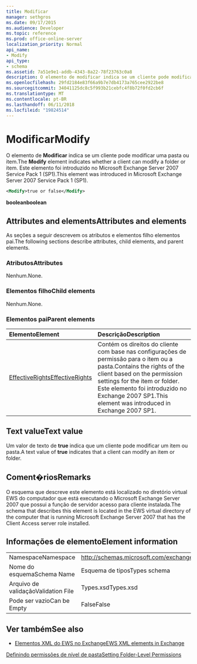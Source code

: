 ```yaml
---
title: Modificar
manager: sethgros
ms.date: 09/17/2015
ms.audience: Developer
ms.topic: reference
ms.prod: office-online-server
localization_priority: Normal
api_name:
- Modify
api_type:
- schema
ms.assetid: 7a51e9e1-addb-4343-8a22-78f23763c0a8
description: O elemento de modificar indica se um cliente pode modificar uma pasta ou item. Este elemento foi introduzido no Microsoft Exchange Server 2007 Service Pack 1 (SP1).
ms.openlocfilehash: 29fd2184e83f66a9b7e7db4173a765cee2922be8
ms.sourcegitcommit: 34041125dc8c5f993b21cebfc4f8b72f0fd2cb6f
ms.translationtype: MT
ms.contentlocale: pt-BR
ms.lasthandoff: 06/11/2018
ms.locfileid: "19824514"
---
```

# <a name="modify"></a><span data-ttu-id="0ffc9-104">Modificar</span><span class="sxs-lookup"><span data-stu-id="0ffc9-104">Modify</span></span>

<span data-ttu-id="0ffc9-105">O elemento de **Modificar** indica se um cliente pode modificar uma pasta ou item.</span><span class="sxs-lookup"><span data-stu-id="0ffc9-105">The **Modify** element indicates whether a client can modify a folder or item.</span></span> <span data-ttu-id="0ffc9-106">Este elemento foi introduzido no Microsoft Exchange Server 2007 Service Pack 1 (SP1).</span><span class="sxs-lookup"><span data-stu-id="0ffc9-106">This element was introduced in Microsoft Exchange Server 2007 Service Pack 1 (SP1).</span></span> 
  
```xml
<Modify>true or false</Modify>
```

 <span data-ttu-id="0ffc9-107">**boolean**</span><span class="sxs-lookup"><span data-stu-id="0ffc9-107">**boolean**</span></span>
## <a name="attributes-and-elements"></a><span data-ttu-id="0ffc9-108">Attributes and elements</span><span class="sxs-lookup"><span data-stu-id="0ffc9-108">Attributes and elements</span></span>

<span data-ttu-id="0ffc9-109">As seções a seguir descrevem os atributos e elementos filho elementos pai.</span><span class="sxs-lookup"><span data-stu-id="0ffc9-109">The following sections describe attributes, child elements, and parent elements.</span></span>
  
### <a name="attributes"></a><span data-ttu-id="0ffc9-110">Atributos</span><span class="sxs-lookup"><span data-stu-id="0ffc9-110">Attributes</span></span>

<span data-ttu-id="0ffc9-111">Nenhum.</span><span class="sxs-lookup"><span data-stu-id="0ffc9-111">None.</span></span>
  
### <a name="child-elements"></a><span data-ttu-id="0ffc9-112">Elementos filho</span><span class="sxs-lookup"><span data-stu-id="0ffc9-112">Child elements</span></span>

<span data-ttu-id="0ffc9-113">Nenhum.</span><span class="sxs-lookup"><span data-stu-id="0ffc9-113">None.</span></span>
  
### <a name="parent-elements"></a><span data-ttu-id="0ffc9-114">Elementos pai</span><span class="sxs-lookup"><span data-stu-id="0ffc9-114">Parent elements</span></span>

|<span data-ttu-id="0ffc9-115">**Elemento**</span><span class="sxs-lookup"><span data-stu-id="0ffc9-115">**Element**</span></span>|<span data-ttu-id="0ffc9-116">**Descrição**</span><span class="sxs-lookup"><span data-stu-id="0ffc9-116">**Description**</span></span>|
|:-----|:-----|
|[<span data-ttu-id="0ffc9-117">EffectiveRights</span><span class="sxs-lookup"><span data-stu-id="0ffc9-117">EffectiveRights</span></span>](effectiverights.md) <br/> |<span data-ttu-id="0ffc9-118">Contém os direitos do cliente com base nas configurações de permissão para o item ou a pasta.</span><span class="sxs-lookup"><span data-stu-id="0ffc9-118">Contains the rights of the client based on the permission settings for the item or folder.</span></span> <span data-ttu-id="0ffc9-119">Este elemento foi introduzido no Exchange 2007 SP1.</span><span class="sxs-lookup"><span data-stu-id="0ffc9-119">This element was introduced in Exchange 2007 SP1.</span></span>  <br/> |
   
## <a name="text-value"></a><span data-ttu-id="0ffc9-120">Text value</span><span class="sxs-lookup"><span data-stu-id="0ffc9-120">Text value</span></span>

<span data-ttu-id="0ffc9-121">Um valor de texto de **true** indica que um cliente pode modificar um item ou pasta.</span><span class="sxs-lookup"><span data-stu-id="0ffc9-121">A text value of **true** indicates that a client can modify an item or folder.</span></span> 
  
## <a name="remarks"></a><span data-ttu-id="0ffc9-122">Coment�rios</span><span class="sxs-lookup"><span data-stu-id="0ffc9-122">Remarks</span></span>

<span data-ttu-id="0ffc9-123">O esquema que descreve este elemento está localizado no diretório virtual EWS do computador que está executando o Microsoft Exchange Server 2007 que possui a função de servidor acesso para cliente instalada.</span><span class="sxs-lookup"><span data-stu-id="0ffc9-123">The schema that describes this element is located in the EWS virtual directory of the computer that is running Microsoft Exchange Server 2007 that has the Client Access server role installed.</span></span>
  
## <a name="element-information"></a><span data-ttu-id="0ffc9-124">Informações de elemento</span><span class="sxs-lookup"><span data-stu-id="0ffc9-124">Element information</span></span>

|||
|:-----|:-----|
|<span data-ttu-id="0ffc9-125">Namespace</span><span class="sxs-lookup"><span data-stu-id="0ffc9-125">Namespace</span></span>  <br/> |http://schemas.microsoft.com/exchange/services/2006/types  <br/> |
|<span data-ttu-id="0ffc9-126">Nome do esquema</span><span class="sxs-lookup"><span data-stu-id="0ffc9-126">Schema Name</span></span>  <br/> |<span data-ttu-id="0ffc9-127">Esquema de tipos</span><span class="sxs-lookup"><span data-stu-id="0ffc9-127">Types schema</span></span>  <br/> |
|<span data-ttu-id="0ffc9-128">Arquivo de validação</span><span class="sxs-lookup"><span data-stu-id="0ffc9-128">Validation File</span></span>  <br/> |<span data-ttu-id="0ffc9-129">Types.xsd</span><span class="sxs-lookup"><span data-stu-id="0ffc9-129">Types.xsd</span></span>  <br/> |
|<span data-ttu-id="0ffc9-130">Pode ser vazio</span><span class="sxs-lookup"><span data-stu-id="0ffc9-130">Can be Empty</span></span>  <br/> |<span data-ttu-id="0ffc9-131">False</span><span class="sxs-lookup"><span data-stu-id="0ffc9-131">False</span></span>  <br/> |
   
## <a name="see-also"></a><span data-ttu-id="0ffc9-132">Ver também</span><span class="sxs-lookup"><span data-stu-id="0ffc9-132">See also</span></span>



- [<span data-ttu-id="0ffc9-133">Elementos XML do EWS no Exchange</span><span class="sxs-lookup"><span data-stu-id="0ffc9-133">EWS XML elements in Exchange</span></span>](ews-xml-elements-in-exchange.md)


[<span data-ttu-id="0ffc9-134">Definindo permissões de nível de pasta</span><span class="sxs-lookup"><span data-stu-id="0ffc9-134">Setting Folder-Level Permissions</span></span>](http://msdn.microsoft.com/library/c7530e86-5112-401c-b10a-9c054ae59f07%28Office.15%29.aspx)

